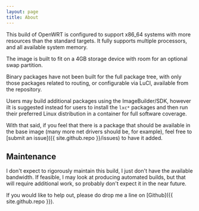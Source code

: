 ```yaml
---
layout: page
title: About
---
```


This build of OpenWRT is configured to support x86\_64 systems with more
resources than the standard targets.  It fully supports multiple processors, and
all available system memory.

The image is built to fit on a 4GB storage device with room for an optional swap
partition.

Binary packages have not been built for the full package tree, with only those
packages related to routing, or configurable via LuCI, available from the
repository.

Users may build additional packages using the ImageBuilder/SDK, however iIt is
suggested instead for users to install the `lxc*` packages and then run their
preferred Linux distribution in a container for full software coverage.

With that said, if you feel that there is a package that should be available in
the base image (many more net drivers should be, for example), feel free to
[submit an issue]({{ site.github.repo }}/issues) to have it added.

## Maintenance
I don't expect to rigorously maintain this build, I just don't have the
available bandwidth.  If feasible, I may look at producing automated builds, but
that will require additional work, so probably don't expect it in the near
future.

If you would like to help out, please do drop me a line on [Github]({{ site.github.repo }}).
